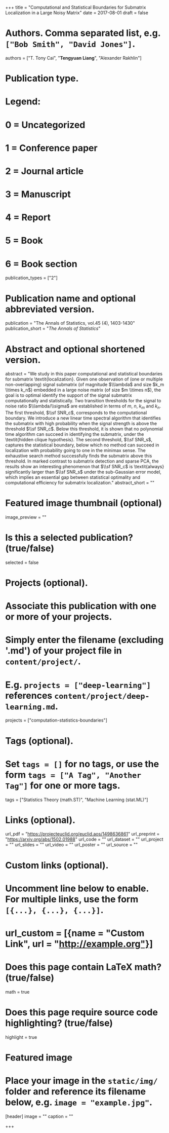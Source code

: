 +++
title = "Computational and Statistical Boundaries for Submatrix Localization in a Large Noisy Matrix"
date = 2017-08-01
draft = false

# Authors. Comma separated list, e.g. `["Bob Smith", "David Jones"]`.
authors = ["T. Tony Cai", "**Tengyuan Liang**", "Alexander Rakhlin"]

# Publication type.
# Legend:
# 0 = Uncategorized
# 1 = Conference paper
# 2 = Journal article
# 3 = Manuscript
# 4 = Report
# 5 = Book
# 6 = Book section
publication_types = ["2"]

# Publication name and optional abbreviated version.
publication = "The Annals of Statistics, vol.45 (4), 1403-1430"
publication_short = "*The Annals of Statistics*"

# Abstract and optional shortened version.
abstract = "We study in this paper computational and statistical boundaries for submatrix \\textit{localization}. Given one observation of (one or multiple non-overlapping) signal submatrix (of magnitude $\\lambda$ and size $k_m \\times k_n$) embedded in a large noise matrix (of size $m \\times n$), the goal is to optimal identify the support of the signal submatrix computationally and statistically. Two transition thresholds for the signal to noise ratio $\\lambda/\\sigma$ are established in terms of $m$, $n$, $k_m$ and $k_n$. The first threshold, $\\sf SNR_c$, corresponds to the computational boundary. We introduce a new linear time spectral algorithm that identifies the submatrix with high probability when the signal strength is above the threshold $\\sf SNR_c$. Below this threshold, it is shown that no polynomial time algorithm can succeed in identifying the submatrix, under the \\textit{hidden clique hypothesis}.  The second threshold, $\\sf SNR_s$, captures the statistical boundary, below which no method can succeed in localization with probability going to one in the minimax sense. The exhaustive search method successfully finds the submatrix above this threshold. In marked contrast to submatrix detection and sparse PCA, the results show an interesting phenomenon that $\\sf SNR_c$ is \\textit{always} significantly larger than $\\sf SNR_s$ under the sub-Gaussian error model, which implies an essential gap between statistical optimality and computational efficiency for submatrix localization."
abstract_short = ""

# Featured image thumbnail (optional)
image_preview = ""

# Is this a selected publication? (true/false)
selected = false

# Projects (optional).
#   Associate this publication with one or more of your projects.
#   Simply enter the filename (excluding '.md') of your project file in `content/project/`.
#   E.g. `projects = ["deep-learning"]` references `content/project/deep-learning.md`.
projects = ["computation-statistics-boundaries"]

# Tags (optional).
#   Set `tags = []` for no tags, or use the form `tags = ["A Tag", "Another Tag"]` for one or more tags.
tags = ["Statistics Theory (math.ST)", "Machine Learning (stat.ML)"]

# Links (optional).
url_pdf = "https://projecteuclid.org/euclid.aos/1498636861"
url_preprint = "https://arxiv.org/abs/1502.01988"
url_code = ""
url_dataset = ""
url_project = ""
url_slides = ""
url_video = ""
url_poster = ""
url_source = ""

# Custom links (optional).
#   Uncomment line below to enable. For multiple links, use the form `[{...}, {...}, {...}]`.
# url_custom = [{name = "Custom Link", url = "http://example.org"}]

# Does this page contain LaTeX math? (true/false)
math = true

# Does this page require source code highlighting? (true/false)
highlight = true

# Featured image
# Place your image in the `static/img/` folder and reference its filename below, e.g. `image = "example.jpg"`.
[header]
image = ""
caption = ""

+++
